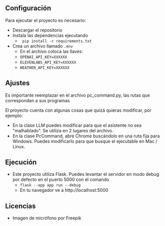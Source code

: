 ## Configuración
Para ejecutar el proyecto es necesario:
- Descargar el repositorio
- Instala las dependencias ejecutando 
	- ```  pip install -r requirements.txt ```
- Crea un archivo llamado ```.env```
	- En el archivo coloca las llaves:
	- ```OPENAI_API_KEY=XXXXXX```
	- ```ELEVENLABS_API_KEY=XXXXXX```
	- ```WEATHER_API_KEY=XXXXXX```

## Ajustes
Es importante reemplazar en el archivo pc_command.py, las rutas que correspondan a sus programas


El proyecto cuenta con algunas cosas que quizá quieras modificar, por ejemplo:

- En la clase LLM puedes modificar para que el asistente no sea "malhablado". Se utiliza en 2 lugares del archivo.
- En la clase PcCommand, abre Chrome buscándolo en una ruta fija para Windows. Puedes modificarlo para que busque el ejecutable en Mac / Linux.

## Ejecución
- Este proyecto utiliza Flask. Puedes levantar el servidor en modo debug por defecto en el puerto 5000 con el comando
	- ```flask --app app run --debug```
	- En tu navegador ve a http://localhost:5000
	
## Licencias
- Imagen de micrófono por Freepik
